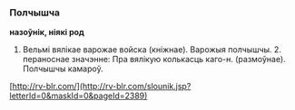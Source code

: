 ### Полчышча
**назоўнік, ніякі род**

1. Вельмі вялікае варожае войска (кніжнае). Варожыя полчышчы. 2. пераноснае значэнне: Пра вялікую колькасць каго-н. (размоўнае). Полчышчы камароў.

<a rel="author">[http://rv-blr.com/](http://rv-blr.com/slounik.jsp?letterId=0&maskId=0&pageId=2389)</a>

